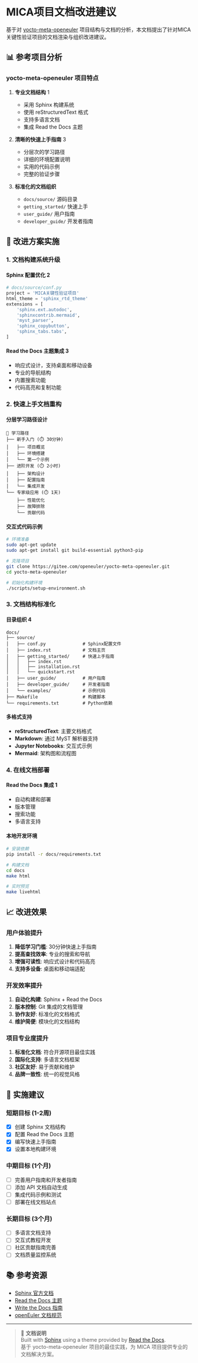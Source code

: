 # MICA项目文档改进建议

基于对 [yocto-meta-openeuler](https://gitee.com/openeuler/yocto-meta-openeuler) 项目结构与文档的分析，本文档提出了针对MICA关键性验证项目的文档渲染与组织改进建议。

## 📊 参考项目分析

### yocto-meta-openeuler 项目特点

1. **专业文档结构** <mcreference link="https://gitee.com/openeuler/yocto-meta-openeuler" index="1">1</mcreference>
   - 采用 Sphinx 构建系统
   - 使用 reStructuredText 格式
   - 支持多语言文档
   - 集成 Read the Docs 主题

2. **清晰的快速上手指南** <mcreference link="https://portrait.gitee.com/ebaina_CN/yocto-meta-openeuler/blob/654809887988aa6bbacb33ff8e308d70e9ea4b39/docs/source/getting_started/index.rst" index="3">3</mcreference>
   - 分层次的学习路径
   - 详细的环境配置说明
   - 实用的代码示例
   - 完整的验证步骤

3. **标准化的文档组织**
   - `docs/source/` 源码目录
   - `getting_started/` 快速上手
   - `user_guide/` 用户指南
   - `developer_guide/` 开发者指南

## 🚀 改进方案实施

### 1. 文档构建系统升级

#### Sphinx 配置优化 <mcreference link="https://www.sphinx-doc.org/en/master/usage/quickstart.html" index="2">2</mcreference>

```python
# docs/source/conf.py
project = 'MICA关键性验证项目'
html_theme = 'sphinx_rtd_theme'
extensions = [
    'sphinx.ext.autodoc',
    'sphinxcontrib.mermaid',
    'myst_parser',
    'sphinx_copybutton',
    'sphinx_tabs.tabs',
]
```

#### Read the Docs 主题集成 <mcreference link="https://github.com/readthedocs/sphinx_rtd_theme" index="3">3</mcreference>

- 响应式设计，支持桌面和移动设备
- 专业的导航结构
- 内置搜索功能
- 代码高亮和复制功能

### 2. 快速上手文档重构

#### 分层学习路径设计

```
🎯 学习路径
├── 新手入门 (⏱️ 30分钟)
│   ├── 项目概览
│   ├── 环境搭建
│   └── 第一个示例
├── 进阶开发 (⏱️ 2小时)
│   ├── 架构设计
│   ├── 配置指南
│   └── 集成开发
└── 专家级应用 (⏱️ 1天)
    ├── 性能优化
    ├── 故障排除
    └── 贡献代码
```

#### 交互式代码示例

```bash
# 环境准备
sudo apt-get update
sudo apt-get install git build-essential python3-pip

# 克隆项目
git clone https://gitee.com/openeuler/yocto-meta-openeuler.git
cd yocto-meta-openeuler

# 初始化构建环境
./scripts/setup-environment.sh
```

### 3. 文档结构标准化

#### 目录组织 <mcreference link="https://www.writethedocs.org/guide/tools/sphinx/" index="4">4</mcreference>

```
docs/
├── source/
│   ├── conf.py              # Sphinx配置文件
│   ├── index.rst            # 文档主页
│   ├── getting_started/     # 快速上手指南
│   │   ├── index.rst
│   │   ├── installation.rst
│   │   └── quickstart.rst
│   ├── user_guide/          # 用户指南
│   ├── developer_guide/     # 开发者指南
│   └── examples/            # 示例代码
├── Makefile                 # 构建脚本
└── requirements.txt         # Python依赖
```

#### 多格式支持

- **reStructuredText**: 主要文档格式
- **Markdown**: 通过 MyST 解析器支持
- **Jupyter Notebooks**: 交互式示例
- **Mermaid**: 架构图和流程图

### 4. 在线文档部署

#### Read the Docs 集成 <mcreference link="https://docs.readthedocs.com/platform/stable/intro/sphinx.html" index="1">1</mcreference>

- 自动构建和部署
- 版本管理
- 搜索功能
- 多语言支持

#### 本地开发环境

```bash
# 安装依赖
pip install -r docs/requirements.txt

# 构建文档
cd docs
make html

# 实时预览
make livehtml
```

## 📈 改进效果

### 用户体验提升

1. **降低学习门槛**: 30分钟快速上手指南
2. **提高查找效率**: 专业的搜索和导航
3. **增强可读性**: 响应式设计和代码高亮
4. **支持多设备**: 桌面和移动端适配

### 开发效率提升

1. **自动化构建**: Sphinx + Read the Docs
2. **版本控制**: Git 集成的文档管理
3. **协作友好**: 标准化的文档格式
4. **维护简便**: 模块化的文档结构

### 项目专业度提升

1. **标准化文档**: 符合开源项目最佳实践
2. **国际化支持**: 多语言文档框架
3. **社区友好**: 易于贡献和维护
4. **品牌一致性**: 统一的视觉风格

## 🔧 实施建议

### 短期目标 (1-2周)

- [x] 创建 Sphinx 文档结构
- [x] 配置 Read the Docs 主题
- [x] 编写快速上手指南
- [x] 设置本地构建环境

### 中期目标 (1个月)

- [ ] 完善用户指南和开发者指南
- [ ] 添加 API 文档自动生成
- [ ] 集成代码示例和测试
- [ ] 部署在线文档站点

### 长期目标 (3个月)

- [ ] 多语言文档支持
- [ ] 交互式教程开发
- [ ] 社区贡献指南完善
- [ ] 文档质量监控系统

## 📚 参考资源

- [Sphinx 官方文档](https://www.sphinx-doc.org/)
- [Read the Docs 主题](https://sphinx-rtd-theme.readthedocs.io/)
- [Write the Docs 指南](https://www.writethedocs.org/guide/)
- [openEuler 文档规范](https://docs.openeuler.org/)

---

> 📖 **文档说明**  
> Built with [Sphinx](https://www.sphinx-doc.org/) using a theme provided by [Read the Docs](https://readthedocs.org/).  
> 基于 yocto-meta-openeuler 项目的最佳实践，为 MICA 项目提供专业的文档解决方案。